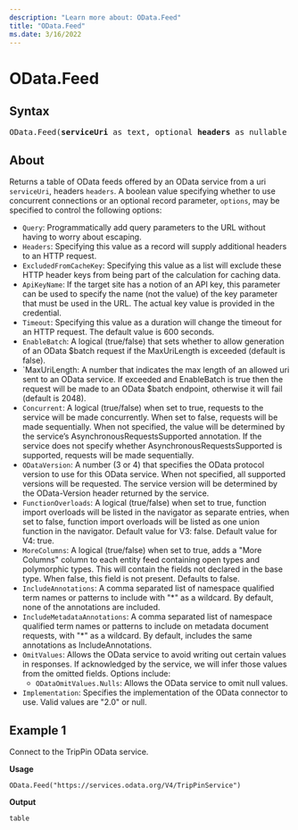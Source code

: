 ```yaml
---
description: "Learn more about: OData.Feed"
title: "OData.Feed"
ms.date: 3/16/2022
---
```

# OData.Feed

## Syntax

<pre>
OData.Feed(<b>serviceUri</b> as text, optional <b>headers</b> as nullable record, optional <b>options</b> as any) as any
</pre>

## About

Returns a table of OData feeds offered by an OData service from a uri `serviceUri`, headers `headers`. A boolean value specifying whether to use concurrent connections or an optional record parameter, `options`, may be specified to control the following options:

* `Query`: Programmatically add query parameters to the URL without having to worry about escaping.
* `Headers`: Specifying this value as a record will supply additional headers to an HTTP request.
* `ExcludedFromCacheKey`: Specifying this value as a list will exclude these HTTP header keys from being part of the calculation for caching data.
* `ApiKeyName`: If the target site has a notion of an API key, this parameter can be used to specify the name (not the value) of the key parameter that must be used in the URL. The actual key value is provided in the credential.
* `Timeout`: Specifying this value as a duration will change the timeout for an HTTP request. The default value is 600 seconds.
* `EnableBatch`: A logical (true/false) that sets whether to allow generation of an OData $batch request if the MaxUriLength is exceeded (default is false).
* `MaxUriLength: A number that indicates the max length of an allowed uri sent to an OData service. If exceeded and EnableBatch is true then the request will be made to an OData $batch endpoint, otherwise it will fail (default is 2048).
* `Concurrent`: A logical (true/false) when set to true, requests to the service will be made concurrently. When set to false, requests will be made sequentially. When not specified, the value will be determined by the service’s AsynchronousRequestsSupported annotation. If the service does not specify whether AsynchronousRequestsSupported is supported, requests will be made sequentially.
* `ODataVersion`: A number (3 or 4) that specifies the OData protocol version to use for this OData service. When not specified, all supported versions will be requested. The service version will be determined by the OData-Version header returned by the service.
* `FunctionOverloads`: A logical (true/false) when set to true, function import overloads will be listed in the navigator as separate entries, when set to false, function import overloads will be listed as one union function in the navigator. Default value for V3: false. Default value for V4: true.
* `MoreColumns`: A logical (true/false) when set to true, adds a "More Columns" column to each entity feed containing open types and polymorphic types. This will contain the fields not declared in the base type. When false, this field is not present. Defaults to false.
* `IncludeAnnotations`: A comma separated list of namespace qualified term names or patterns to include with "\*" as a wildcard. By default, none of the annotations are included.
* `IncludeMetadataAnnotations`: A comma separated list of namespace qualified term names or patterns to include on metadata document requests, with "\*" as a wildcard. By default, includes the same annotations as IncludeAnnotations.
* `OmitValues`: Allows the OData service to avoid writing out certain values in responses. If acknowledged by the service, we will infer those values from the omitted fields. Options include:
  * `ODataOmitValues.Nulls`: Allows the OData service to omit null values.
* `Implementation`: Specifies the implementation of the OData connector to use. Valid values are "2.0" or null.

## Example 1

Connect to the TripPin OData service.

**Usage**

```powerquery-m
OData.Feed("https://services.odata.org/V4/TripPinService")
```

**Output**

`table`
